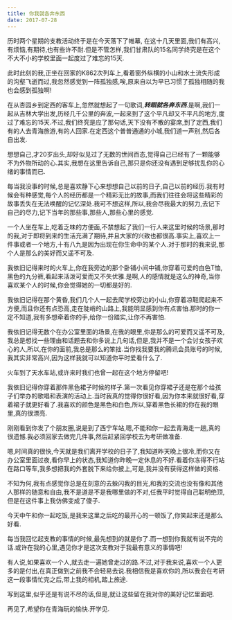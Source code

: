 ```yaml
---
title: 你我就各奔东西
date: 2017-07-28
---
```


历时两个星期的支教活动终于是在今天落下了帷幕, 在这十几天里面,我们有高兴,有烦恼,有期待,也有些许不耐.但是不管怎样,我们甘肃队的15名同学终究是在这个不大不小的学校里面一起度过了难忘的15天.

此时此刻的我,正坐在回家的K862次列车上,看着窗外纵横的小山和水土流失形成的沟壑飞逝而过,我忽然感觉到一阵孤独感,唉,原来自以为早已习惯了孤独相随的我也会感到孤独啊!

在从杏园乡到定西的客车上,忽然就想起了一句歌词,___转眼就各奔东西___.是啊,我们一起从吉林大学出发,历经几千公里的奔波,一起来到了这个平凡却又不平凡的地方,度过了难忘的15天.不过,我们终究是应了那句话,天下没有不散的宴席,到了定西,我们有的人去青海旅游,有的人回家.在定西这个普普通通的小城,我们道一声别,然后各自出发.

想想自己,才20岁出头,却好似见过了无数的世间百态,觉得自己已经有了一颗能够不为外物所动的心.其实,我想在这里告诉自己,那只是你还没有遇到足够扰乱你的心绪的事情而已.

每当我没事的时候,总是喜欢静下心来想想自己以前的日子,自己以前的经历.我有时候会有种感觉,每个人的经历都是一个精彩无比的故事,而我们往往会将这些精彩的故事丢失在无法唤醒的记忆深处.我可不想这样,所以,我会尽我最大的努力,去记下自己的尽力,记下当年的那些事,那些人,那些心里的感觉.

一个人坐在车上,吃着乏味的方便面,不禁想起了我们一行人来这里时候的场景,那时的我,对于即将到来的生活充满了期待,并且大家的兴致也都很高.事实上,喜欢上一件事或者一个地方,十有八九是因为出现在你生命中的某个人.对于那时的我来说,那个人是那么的美好而又遥不可及.

我依旧记得来时的火车上,你在我旁边的那个卧铺小间中铺,你穿着可爱的白色T恤,黑色的九分裤,看起来活泼可爱而又不失优雅.是啊,人的感情就是这么的神奇,当你喜欢某个人的时候,你会觉得她的一切都是好的.

我依旧记得在那个黄昏,我们几个人一起去爬学校旁边的小山,你穿着凉鞋爬起来不方便,而且你还有点恐高,走在陡峭的山路上,我能明显感到你有点害怕.那时的你一定不知道,我有多想牵着你的手,给你一份踏实,让你不再害怕.

我依旧记得无数个在办公室里面的场景,在我的眼里,你是那么的可爱而又遥不可及,我总是想找一些理由和话题去和你多说上几句话,但是,我并不是一个会讨女孩子欢心的人,所以,在你的面前,我总是那么的笨拙.当你找我要我的腾讯会员账号的时候,我其实非常高兴,因为这样我就可以知道你平时爱看什么了.

火车到了天水车站,或许来时我们也曾一起在这个地方停留吧!

我依旧记得你穿着那件黑色裙子时候的样子.第一次看见你穿裙子还是在那个给孩子们举办的歌唱和表演的活动上.当时我真的觉得你很好看,因为你本来就很好看,穿着裙子就更好看了.我喜欢的颜色是黑色和白色,所以,穿着黑色长裙的你在我的眼里,真的很漂亮.

刚刚看到你发了个朋友圈,说是到了西宁车站,嗯,不能和你一起去青海走一趟,真的很遗憾.我必须回家去做完几件事,然后赶紧回学校去为考研做准备.

嗯,时间真的很快,今天就是我们离开学校的日子了,我知道昨天晚上很冷,而你又在办公室里面过夜,看你早上的状态,我知道你昨晚一定休息的不好.看着你冻得不行站在路口等车,我多想把我的外套脱下来给你披上,可是,我并没有获得这样做的资格.

不知为何,我有点感觉你总是在刻意的去躲闪我的目光,和我的交流也没有像和其他人那样的随意和自由,我不是道是不是我哪里做的不对,任我平时觉得自己聪明绝顶,但是在这件事上我仿佛变成了傻子.

今天中午和你一起吃饭,是我来这里之后吃的最开心的一顿饭了,你笑起来还是那么好看.

每当我回忆起支教的事情的时候,最先想到的就是你了.而一想到你我就有说不完的话.或许在我的心里,遇见你才是这次支教对于我最有意义的事情吧!

有人说,如果喜欢一个人,就去走一遍她曾走过的路.不过,对于我来说,喜欢一个人更多的是付出,在真正做到之前我不会轻易去说.我相信我是喜欢你的,所以我会在考研这一段事情忙完之后,带上我的相机,踏上旅途.

写到这里,似乎还是有说不尽的话,但是,就让这些留在我对你的美好记忆里面吧.

再见了,希望你在青海玩的愉快.开学见.